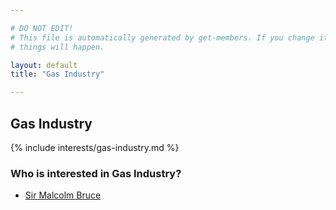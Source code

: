 ```yaml
---

# DO NOT EDIT!
# This file is automatically generated by get-members. If you change it, bad
# things will happen.

layout: default
title: "Gas Industry"

---
```


## Gas Industry

{% include interests/gas-industry.md %}

### Who is interested in Gas Industry?


* [Sir Malcolm Bruce](/members/sir-malcolm-bruce.html)

